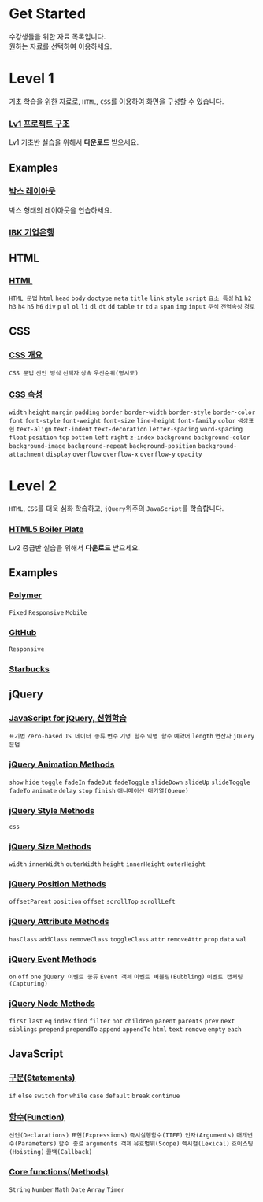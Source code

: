# Get Started

수강생들을 위한 자료 목록입니다.<br>
원하는 자료를 선택하여 이용하세요.

# Level 1

기초 학습을 위한 자료로, `HTML`, `CSS`를 이용하여 화면을 구성할 수 있습니다.

### [Lv1 프로젝트 구조](https://github.com/HeropCode/Public-Basic)

Lv1 기초반 실습을 위해서 **다운로드** 받으세요.

## Examples

### [박스 레이아웃](https://github.com/HeropCode/Box-Layouts)

박스 형태의 레이아웃을 연습하세요.

### [IBK 기업은행](https://github.com/HeropCode/IBK-IndustrialBank)

## HTML

### [HTML](https://parkyoungwoong.github.io/setPresentation/presentations/level1/html/)

`HTML 문법` `html` `head` `body` `doctype` `meta` `title` `link` `style` `script` `요소 특성` `h1` `h2` `h3` `h4` `h5` `h6` `div` `p` `ul` `ol` `li` `dl` `dt` `dd` `table` `tr` `td` `a` `span` `img` `input` `주석` `전역속성` `경로`

## CSS

### [CSS 개요](https://parkyoungwoong.github.io/setPresentation/presentations/level1/css/summary)

`CSS 문법` `선언 방식` `선택자` `상속` `우선순위(명시도)`

### [CSS 속성](https://parkyoungwoong.github.io/setPresentation/presentations/level1/css/properties)

`width` `height` `margin` `padding` `border` `border-width` `border-style` `border-color` `font` `font-style` `font-weight` `font-size` `line-height` `font-family` `color` `색상표현` `text-align` `text-indent` `text-decoration` `letter-spacing` `word-spacing` `float` `position` `top` `bottom` `left` `right` `z-index` `background` `background-color` `background-image` `background-repeat` `background-position` `background-attachment` `display` `overflow` `overflow-x` `overflow-y` `opacity`

# Level 2

`HTML`, `CSS`를 더욱 심화 학습하고, `jQuery`위주의 `JavaScript`를 학습합니다.

### [HTML5 Boiler Plate](https://github.com/HeropCode/Public-Advanced)

Lv2 중급반 실습을 위해서 **다운로드** 받으세요.

## Examples

### [Polymer](https://github.com/HeropCode/Polymer-Responsive-Mobile-Fixed)

`Fixed` `Responsive` `Mobile`

### [GitHub](https://github.com/HeropCode/GitHub-Responsive)

`Responsive`

### [Starbucks](https://github.com/HeropCode/Starbucks)

## jQuery

### [JavaScript for jQuery, 선행학습](https://parkyoungwoong.github.io/setPresentation/presentations/level2/jquery/prior_learning)

`표기법` `Zero-based` `JS 데이터 종류` `변수` `기명 함수` `익명 함수` `예약어` `length` `연산자` `jQuery 문법`

### [jQuery Animation Methods](https://parkyoungwoong.github.io/setPresentation/presentations/level2/jquery/animation)

`show` `hide` `toggle` `fadeIn` `fadeOut` `fadeToggle` `slideDown` `slideUp` `slideToggle` `fadeTo` `animate` `delay` `stop` `finish` `애니메이션 대기열(Queue)`

### [jQuery Style Methods](https://parkyoungwoong.github.io/setPresentation/presentations/level2/jquery/style)

`css`

### [jQuery Size Methods](https://parkyoungwoong.github.io/setPresentation/presentations/level2/jquery/size)

`width` `innerWidth` `outerWidth` `height` `innerHeight` `outerHeight`

### [jQuery Position Methods](https://parkyoungwoong.github.io/setPresentation/presentations/level2/jquery/position)

`offsetParent` `position` `offset` `scrollTop` `scrollLeft`

### [jQuery Attribute Methods](https://parkyoungwoong.github.io/setPresentation/presentations/level2/jquery/attribute)

`hasClass` `addClass` `removeClass` `toggleClass` `attr` `removeAttr` `prop` `data` `val`

### [jQuery Event Methods](https://parkyoungwoong.github.io/setPresentation/presentations/level2/jquery/event)

`on` `off` `one` `jQuery 이벤트 종류` `Event 객체` `이벤트 버블링(Bubbling)` `이벤트 캡처링(Capturing)`
 
### [jQuery Node Methods](https://parkyoungwoong.github.io/setPresentation/presentations/level2/jquery/node)

`first` `last` `eq` `index` `find` `filter` `not` `children` `parent` `parents` `prev` `next` `siblings` `prepend` `prependTo` `append` `appendTo` `html` `text` `remove` `empty` `each`

## JavaScript

### [구문(Statements)](https://parkyoungwoong.github.io/setPresentation/presentations/level2/javascript/statements)

`if` `else` `switch` `for` `while` `case` `default` `break` `continue`

### [함수(Function)](https://parkyoungwoong.github.io/setPresentation/presentations/level2/javascript/function)

`선언(Declarations)` `표현(Expressions)` `즉시실행함수(IIFE)` `인자(Arguments)` `매개변수(Parameters)` `함수 종료` `arguments 객체` `유효범위(Scope)` `렉시컬(Lexical)` `호이스팅(Hoisting)` `콜백(Callback)`

### [Core functions(Methods)](https://parkyoungwoong.github.io/setPresentation/presentations/level2/javascript/core_functions)

`String` `Number` `Math` `Date` `Array` `Timer`
